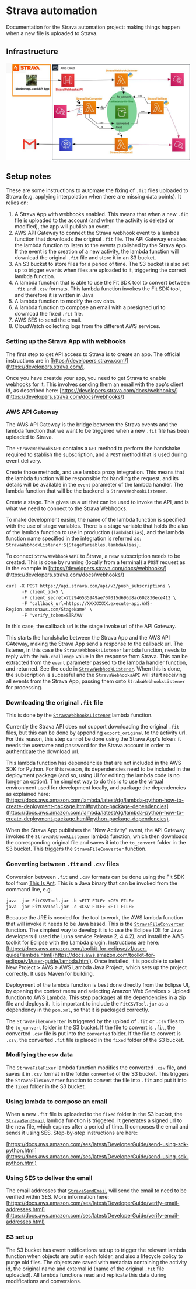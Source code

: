 # Strava automation

Documentation for the Strava automation project: making things happen when a new file is uploaded to Strava.

## Infrastructure
![Strava Automation Infrastructure](infrastructure.jpg)

## Setup notes
These are some instructions to automate the fixing of `.fit` files uploaded to Strava (e.g. applying interpolation when there are missing data points). It relies on:

1. A Strava App with webhooks enabled. This means that when a new `.fit` file is uploaded to the account (and when the activity is deleted or modified), the app will publish an event.
1. AWS API Gateway to connect the Strava webhook event to a lambda function that downloads the original `.fit` file. The API Gateway enables the lambda function to listen to the events published by the Strava App. If the event is the creation of a new activity, the lambda function will download the original `.fit` file and store it in an S3 bucket.
1. An S3 bucket to store files for a period of time. The S3 bucket is also set up to trigger events when files are uploaded to it, triggering the correct lambda function.
1. A lambda function that is able to use the Fit SDK tool to convert between `.fit` and `.csv` formats. This lambda function invokes the Fit SDK tool, and therefore it is written in Java
1. A lambda function to modify the csv data.
1. A lambda function to compose an email with a presigned url to download the fixed `.fit` file.
1. AWS SES to send the email.
1. CloudWatch collecting logs from the different AWS services.

### Setting up the Strava App with webhooks

The first step to get API access to Strava is to create an app. The official instructions are in [https://developers.strava.com/](https://developers.strava.com/).

Once you have creatde your app, you need to get Strava to enable webhooks for it. This involves sending them an email with the app's client id, as described here: [https://developers.strava.com/docs/webhooks/](https://developers.strava.com/docs/webhooks/)

### AWS API Gateway

The AWS API Gateway is the bridge between the Strava events and the lambda function that we want to be triggered when a new `.fit` file has been uploaded to Strava.

The `StravaWebhooksAPI` contains a `GET` method to perform the handshake required to stablish the subscription, and a `POST` method that is used during event delivery.

Create those methods, and use lambda proxy integration. This means that the lambda function will be responsible for handling the request, and its details will be available in the `event` parameter of the lambda handler. The lambda function that will be the backend is `StravaWebhookListener`.

Create a stage. This gives us a url that can be used to invoke the API, and is what we need to connect to the Strava Webhooks.

To make development easier, the name of the lambda function is specified with the use of stage variables. There is a stage variable that holds the alias of the lambda function to use in production (`lambdaAlias`), and the lambda function name specified in the integration is referred as: `StravaWebhookListener:${StageVariables.lambdaAlias}`.

To connect `StravaWebhooksAPI` to Strava, a new subscription needs to be created. This is done by running (locally from a terminal) a `POST` request as in the example in [https://developers.strava.com/docs/webhooks/](https://developers.strava.com/docs/webhooks/)

```
curl -X POST https://api.strava.com/api/v3/push_subscriptions \
      -F client_id=5 \
      -F client_secret=7b2946535949ae70f015d696d8ac602830ece412 \
      -F 'callback_url=https://XXXXXXXX.execute-api.AWS-Region.amazonaws.com/StageName' \
      -F 'verify_token=STRAVA'
```
In this case, the callback url is the stage invoke url of the API Gateway.

This starts the handshake between the Strava App and the AWS API GAteway, making the Strava App send a response to the callback url. The listener, in this case the `StravaWebhooksListener` lambda function, needs to reply with the `hub.challenge` value in the response from Strava. This can be extracted from the `event` parameter passed to the lambda handler function, and returned. See the code in [`StravaWebhookListener`](https://github.com/leogargu/StravaWebhookListener). When this is done, the subscription is sucessful and the `StravaWebhooksAPI` will start receiving all events from the Strava App, passing them onto `StrabaWebhooksListener` for processing.

### Downloading the original `.fit` file

This is done by the [`StravaWebhooksListener`](https://github.com/leogargu/StravaWebhookListener) lambda function.

Currently the Strava API does not support downloading the original `.fit` files, but this can be done by appending `export_original` to the activity url. For this reason, this step cannot be done using the Strava App's token: it needs the usename and password for the Strava account in order to authenticate the download url.

This lambda function has dependencies that are not included in the AWS SDK for Python. For this reason, its dependencies need to be included in the deployment package (and so, using UI for editing the lambda code is no longer an option). The simplest way to do this is to use the virtual environment used for development locally, and package the dependencies as explained here: [https://docs.aws.amazon.com/lambda/latest/dg/lambda-python-how-to-create-deployment-package.html#python-package-dependencies](https://docs.aws.amazon.com/lambda/latest/dg/lambda-python-how-to-create-deployment-package.html#python-package-dependencies).

When the Strava App publishes the "New Activity" event, the API Gateway invokes the `StravaWebhookListener` lambda function, which then downloads the corresponding original file and saves it into the `to_convert` folder in the S3 bucket. This triggers the `StravaFileConverter` function. 

### Converting between `.fit` and `.csv` files

Conversion between `.fit` and `.csv` formats can be done using the Fit SDK tool from [This Is Ant](https://www.thisisant.com/resources/fit). This is a Java binary that can be invoked from the command line, e.g.

```
java -jar FitCSVTool.jar -b <FIT FILE> <CSV FILE>
java -jar FitCSVTool.jar -c <CSV FILE> <FIT FILE>
```

Because the JRE is needed for the tool to work, the AWS lambda function that will invoke it needs to be Java based. This is the [`StravaFileConverter`](https://github.com/leogargu/StravaFileConverter) function. The simplest way to develop it is to use the Eclipse IDE for Java developers (I used the Luna service Release 2, 4.4.2), and install the AWS toolkit for Eclipse with the Lambda plugin. Instructions are here: [https://docs.aws.amazon.com/toolkit-for-eclipse/v1/user-guide/lambda.html](https://docs.aws.amazon.com/toolkit-for-eclipse/v1/user-guide/lambda.html). Once installed, it is possible to select New Project > AWS > AWS Lambda Java Project, which sets up the project correctly. It uses Maven for building.

Deployment of the lambda function is best done directly from the Eclipse UI, by opening the context menu and selecting Amazon Web Services > Upload function to AWS Lambda. This step packages all the dependencies in a zip file and deploys it. It is important to include the `FitCSVTool.jar` as a dependency in the `pom.xml`, so that it is packaged correctly.

The `StravaFileConverter` is triggered by the upload of `.fit` or `.csv` files to the `to_convert` folder in the S3 bucket. If the file to convert is `.fit`, the converted `.csv` file is put into the `converted` folder. If the file to convert is `.csv`, the converted `.fit` file is placed in the `fixed` folder of the S3 bucket.

### Modifying the csv data

The `StravaFileFixer` lambda function modifies the converted `.csv` file, and saves it in `.csv` format in the folder `converted` of the S3 bucket. This triggers the `StravaFileConverter` function to convert the file into `.fit` and put it into the `fixed` folder in the S3 bucket.

### Using lambda to compose an email

When a new `.fit` file is uploaded to the `fixed` folder in the S3 bucket, the [`StravaSendEmail`](https://github.com/leogargu/StravaSendEmail) lambda function is triggered. It generates a signed url to the new file, which expires after a period of time. It composes the email and sends it using SES. Step-by-step instructions are here:

[https://docs.aws.amazon.com/ses/latest/DeveloperGuide/send-using-sdk-python.html](https://docs.aws.amazon.com/ses/latest/DeveloperGuide/send-using-sdk-python.html)


### Using SES to deliver the email

The email addresses that [`StravaSendEmail`](https://github.com/leogargu/StravaSendEmail) will send the email to need to be verified within SES. More information here: [https://docs.aws.amazon.com/ses/latest/DeveloperGuide/verify-email-addresses.html](https://docs.aws.amazon.com/ses/latest/DeveloperGuide/verify-email-addresses.html)

### S3 set up

The S3 bucket has event notifications set up to trigger the relevant lambda function when objects are put in each folder, and also a lifecycle policy to purge old files. The objects are saved with metadata containing the activity id, the original name and external id (name of the original `.fit` file uploaded). All lambda functions read and replicate this data during modifications and conversions.